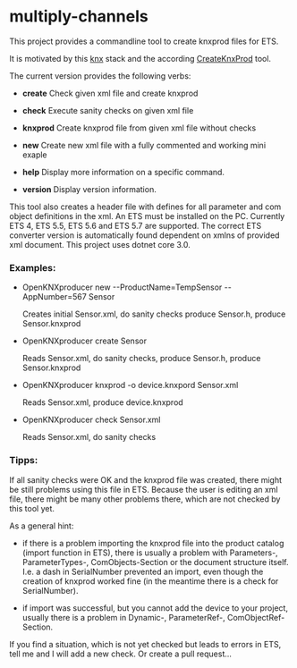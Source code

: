 multiply-channels
===

This project provides a commandline tool to create knxprod files for ETS.

It is motivated by this [knx](https://github.com/thelsing/knx) stack and the according [CreateKnxProd](https://github.com/thelsing/CreateKnxProd) tool.

The current version provides the following verbs:

- **create**     Check given xml file and create knxprod

- **check**      Execute sanity checks on given xml file

- **knxprod**    Create knxprod file from given xml file without checks

- **new**        Create new xml file with a fully commented and working mini exaple

- **help**       Display more information on a specific command.

- **version**    Display version information.

This tool also creates a header file with defines for all parameter and com object definitions in the xml. An ETS must be installed on the PC. Currently ETS 4, ETS 5.5, ETS 5.6 and ETS 5.7 are supported. The correct ETS converter version is automatically found dependent on xmlns of provided xml document.
This project uses dotnet core 3.0.

### Examples:

- OpenKNXproducer new --ProductName=TempSensor --AppNumber=567 Sensor

    Creates initial Sensor.xml, do sanity checks produce Sensor.h, produce Sensor.knxprod

- OpenKNXproducer create Sensor

    Reads Sensor.xml, do sanity checks, produce Sensor.h, produce Sensor.knxprod

- OpenKNXproducer knxprod -o device.knxpord Sensor.xml

    Reads Sensor.xml, produce device.knxprod

- OpenKNXproducer check Sensor.xml

    Reads Sensor.xml, do sanity checks

### Tipps:

If all sanity checks were OK and the knxprod file was created, there might be still problems using this file in ETS. Because the user is editing an xml file, there might be many other problems there, which are not checked by this tool yet.

As a general hint:

- if there is a problem importing the knxprod file into the product catalog (import function in ETS), there is usually a problem with Parameters-, ParameterTypes-, ComObjects-Section or the document structure itself. I.e. a dash in SerialNumber prevented an import, even though the creation of knxprod worked fine (in the meantime there is a check for SerialNumber).

- if import was successful, but you cannot add the device to your project, usually there is a problem in Dynamic-, ParameterRef-, ComObjectRef-Section.

If you find a situation, which is not yet checked but leads to errors in ETS, tell me and I will add a new check. Or create a pull request...
